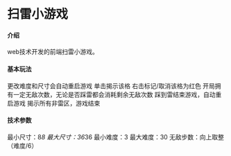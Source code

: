 # 扫雷小游戏

#### 介绍
web技术开发的前端扫雷小游戏。
#### 基本玩法
更改难度和尺寸会自动重启游戏
单击揭示该格
右击标记/取消该格为红色
开局拥有一定无敌次数，无论是否踩雷都会消耗剩余无敌次数
踩到雷结束游戏，自动重启游戏
揭示所有非雷区，游戏结束
#### 技术参数
最小尺寸：8*8
最大尺寸：36*36
最小难度：3
最大难度：30
无敌步数：向上取整（难度/6）


